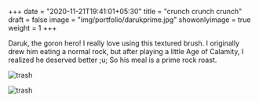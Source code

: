 +++
date = "2020-11-21T19:41:01+05:30"
title = "crunch crunch crunch"
draft = false
image = "img/portfolio/darukprime.jpg"
showonlyimage = true
weight = 1
+++

Daruk, the goron hero! I really love using this textured brush. I originally drew him eating a normal rock, but after playing a little Age of Calamity, I realized he deserved better ;u; So his meal is a prime rock roast.

![trash](/img/portfolio/darukprime.jpg)

![trash](/img/portfolio/daruk.jpg)
